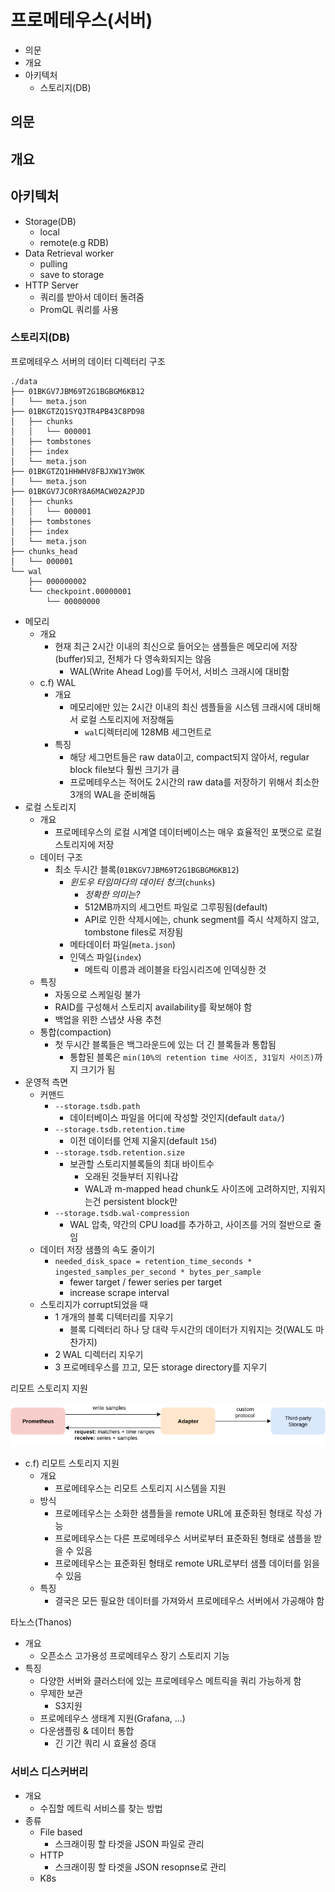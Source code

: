 # 프로메테우스(서버)

- 의문
- 개요
- 아키텍처
  - 스토리지(DB)

## 의문

## 개요

## 아키텍처

- Storage(DB)
  - local
  - remote(e.g RDB)
- Data Retrieval worker
  - pulling
  - save to storage
- HTTP Server
  - 쿼리를 받아서 데이터 돌려줌
  - PromQL 쿼리를 사용

### 스토리지(DB)

프로메테우스 서버의 데이터 디렉터리 구조

```
./data
├── 01BKGV7JBM69T2G1BGBGM6KB12
│   └── meta.json
├── 01BKGTZQ1SYQJTR4PB43C8PD98
│   ├── chunks
│   │   └── 000001
│   ├── tombstones
│   ├── index
│   └── meta.json
├── 01BKGTZQ1HHWHV8FBJXW1Y3W0K
│   └── meta.json
├── 01BKGV7JC0RY8A6MACW02A2PJD
│   ├── chunks
│   │   └── 000001
│   ├── tombstones
│   ├── index
│   └── meta.json
├── chunks_head
│   └── 000001
└── wal
    ├── 000000002
    └── checkpoint.00000001
        └── 00000000
```

- 메모리
  - 개요
    - 현재 최근 2시간 이내의 최신으로 들어오는 샘플들은 메모리에 저장(buffer)되고, 전체가 다 영속화되지는 않음
      - WAL(Write Ahead Log)를 두어서, 서비스 크래시에 대비함
  - c.f) WAL
    - 개요
      - 메모리에만 있는 2시간 이내의 최신 셈플들을 시스템 크래시에 대비해서 로컬 스토리지에 저장해둠
        - `wal`디렉터리에 128MB 세그먼트로
    - 특징
      - 해당 세그먼트들은 raw data이고, compact되지 않아서, regular block file보다 훨씬 크기가 큼
      - 프로메테우스는 적어도 2시간의 raw data를 저장하기 위해서 최소한 3개의 WAL을 준비해둠
- 로컬 스토리지
  - 개요
    - 프로메테우스의 로컬 시계열 데이터베이스는 매우 효율적인 포맷으로 로컬 스토리지에 저장
  - 데이터 구조
    - 최소 두시간 블록(`01BKGV7JBM69T2G1BGBGM6KB12`)
      - *윈도우 타임마다의 데이터 청크*(`chunks`)
        - *정확한 의미는?*
        - 512MB까지의 세그먼트 파일로 그루핑됨(default)
        - API로 인한 삭제시에는, chunk segment를 즉시 삭제하지 않고, tombstone files로 저장됨
      - 메타데이터 파일(`meta.json`)
      - 인덱스 파일(`index`)
        - 메트릭 이름과 레이블을 타임시리즈에 인덱싱한 것
  - 특징
    - 자동으로 스케일링 불가
    - RAID를 구성해서 스토리지 availability를 확보해야 함
    - 백업을 위한 스냅샷 사용 추천
  - 통합(compaction)
    - 첫 두시간 블록들은 백그라운드에 있는 더 긴 블록들과 통합됨
      - 통합된 블록은 `min(10%의 retention time 사이즈, 31일치 사이즈)`까지 크기가 됨
- 운영적 측면
  - 커맨드
    - `--storage.tsdb.path`
      - 데이터베이스 파일을 어디에 작성할 것인지(default `data/`)
    - `--storage.tsdb.retention.time`
      - 이전 데이터를 언제 지울지(default `15d`)
    - `--storage.tsdb.retention.size`
      - 보관할 스토리지블록들의 최대 바이트수
        - 오래된 것들부터 지워나감
        - WAL과 m-mapped head chunk도 사이즈에 고려하지만, 지워지는건 persistent block만
    - `--storage.tsdb.wal-compression`
      - WAL 압축, 약간의 CPU load를 추가하고, 사이즈를 거의 절반으로 줄임
  - 데이터 저장 샘플의 속도 줄이기
    - `needed_disk_space = retention_time_seconds * ingested_samples_per_second * bytes_per_sample`
      - fewer target / fewer series per target
      - increase scrape interval
  - 스토리지가 corrupt되었을 때
    - 1 개개의 블록 디텍터리를 지우기
      - 블록 디렉터리 하나 당 대략 두시간의 데이터가 지워지는 것(WAL도 마찬가지)
    - 2 WAL 디렉터리 지우기
    - 3 프로메테우스를 끄고, 모든 storage directory를 지우기

리모트 스토리지 지원

![](./images/remote_storage1.png)

- c.f) 리모트 스토리지 지원
  - 개요
    - 프로메테우스는 리모트 스토리지 시스템을 지원
  - 방식
    - 프로메테우스는 소화한 샘플들을 remote URL에 표준화된 형태로 작성 가능
    - 프로메테우스는 다른 프로메테우스 서버로부터 표준화된 형태로 샘플을 받을 수 있음
    - 프로메테우스는 표준화된 형태로 remote URL로부터 샘플 데이터를 읽을 수 있음
  - 특징
    - 결국은 모든 필요한 데이터를 가져와서 프로메테우스 서버에서 가공해야 함

타노스(Thanos)

- 개요
  - 오픈소스 고가용성 프로메테우스 장기 스토리지 기능
- 특징
  - 다양한 서버와 클러스터에 있는 프로메테우스 메트릭을 쿼리 가능하게 함
  - 무제한 보관
    - S3지원
  - 프로메테우스 생태계 지원(Grafana, ...)
  - 다운샘플링 & 데이터 통합
    - 긴 기간 쿼리 시 효율성 증대

### 서비스 디스커버리

- 개요
  - 수집할 메트릭 서비스를 찾는 방법
- 종류
  - File based
    - 스크래이핑 할 타겟을 JSON 파일로 관리
  - HTTP
    - 스크래이핑 할 타겟을 JSON resopnse로 관리
  - K8s

